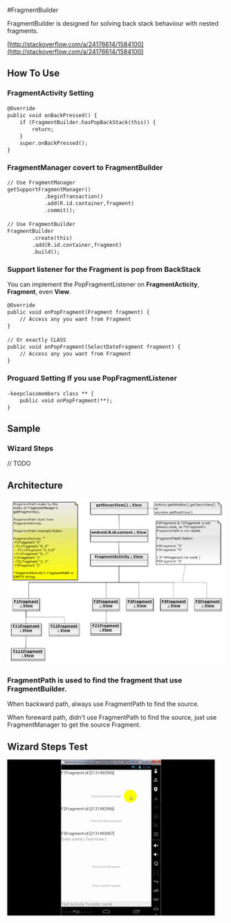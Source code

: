 #FragmentBuilder

FragmentBuilder is designed for solving back stack behaviour with nested fragments.

[http://stackoverflow.com/a/24176614/1584100](http://stackoverflow.com/a/24176614/1584100)


## How To Use

### FragmentActivity Setting

    @Override
    public void onBackPressed() {
        if (FragmentBuilder.hasPopBackStack(this)) {
            return;
        }
        super.onBackPressed();
    }

### FragmentManager covert to FragmentBuilder

	// Use FragmentManager
	getSupportFragmentManager()
                .beginTransaction()
                .add(R.id.container,fragment)
                .commit();

	// Use FragmentBuilder
	FragmentBuilder
	        .create(this)
	        .add(R.id.container,fragment)
	        .build();

### Support listener for the Fragment is pop from BackStack
You can implement the PopFragmentListener on **FragmentActicity**, **Fragment**, even **View**.

	@Override
    public void onPopFragment(Fragment fragment) {
        // Access any you want from Fragment
    }
	
	// Or exactly CLASS
	public void onPopFragment(SelectDateFragment fragment) {
        // Access any you want from Fragment
    }

### Proguard Setting If you use PopFragmentListener

	-keepclassmembers class ** {
	    public void onPopFragment(**);
	}

## Sample

### Wizard Steps

// TODO



## Architecture

![](/images/FragmentViewArchitecture.png)

### FragmentPath is used to find the fragment that use FragmentBuilder.

When backward path, always use FragmentPath to find the source.

When foreward path, didn't use FragmentPath to find the source, just use FragmentManager to get the source Fragment.


## Wizard Steps Test

![](/images/WizardStepsTest.gif)
